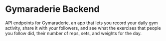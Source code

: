 # Gymaraderie Backend

API endpoints for Gymaraderie, an app that lets you record your daily gym activity, 
share it with your followers, and see what the exercises that people you follow did, 
their number of reps, sets, and weights for the day.
